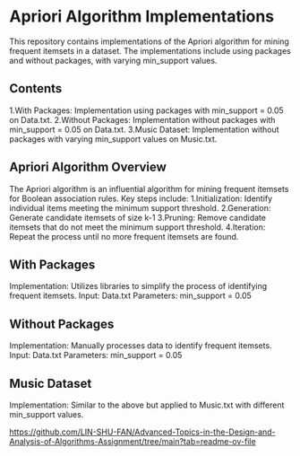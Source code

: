 # Apriori Algorithm Implementations
This repository contains implementations of the Apriori algorithm for mining frequent itemsets in a dataset. The implementations include using packages and without packages, with varying min_support values.

## Contents
1.With Packages: Implementation using packages with min_support = 0.05 on Data.txt.
2.Without Packages: Implementation without packages with min_support = 0.05 on Data.txt.
3.Music Dataset: Implementation without packages with varying min_support values on Music.txt.

## Apriori Algorithm Overview
The Apriori algorithm is an influential algorithm for mining frequent itemsets for Boolean association rules. Key steps include:
1.Initialization: Identify individual items meeting the minimum support threshold.
2.Generation: Generate candidate itemsets of size k-1
3.Pruning: Remove candidate itemsets that do not meet the minimum support threshold.
4.Iteration: Repeat the process until no more frequent itemsets are found.

## With Packages
Implementation: Utilizes libraries to simplify the process of identifying frequent itemsets.
Input: Data.txt
Parameters: min_support = 0.05

## Without Packages
Implementation: Manually processes data to identify frequent itemsets.
Input: Data.txt
Parameters: min_support = 0.05

## Music Dataset
Implementation: Similar to the above but applied to Music.txt with different min_support values.

https://github.com/LIN-SHU-FAN/Advanced-Topics-in-the-Design-and-Analysis-of-Algorithms-Assignment/tree/main?tab=readme-ov-file
